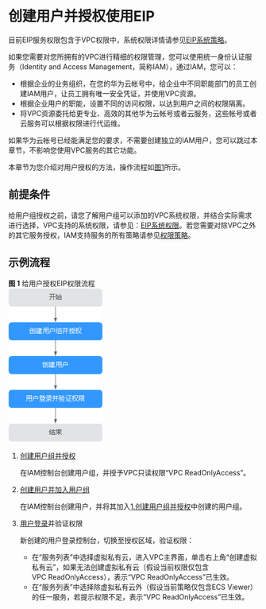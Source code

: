 # 创建用户并授权使用EIP<a name="permission_0003"></a>

目前EIP服务权限包含于VPC权限中，系统权限详情请参见[EIP系统策略](https://support.huaweicloud.com/productdesc-eip/overview_permission.html)。

如果您需要对您所拥有的VPC进行精细的权限管理，您可以使用统一身份认证服务（Identity and Access Management，简称IAM），通过IAM，您可以：

-   根据企业的业务组织，在您的华为云帐号中，给企业中不同职能部门的员工创建IAM用户，让员工拥有唯一安全凭证，并使用VPC资源。
-   根据企业用户的职能，设置不同的访问权限，以达到用户之间的权限隔离。
-   将VPC资源委托给更专业、高效的其他华为云帐号或者云服务，这些帐号或者云服务可以根据权限进行代运维。

如果华为云帐号已经能满足您的要求，不需要创建独立的IAM用户，您可以跳过本章节，不影响您使用VPC服务的其它功能。

本章节为您介绍对用户授权的方法，操作流程如[图1](#zh-cn_topic_0171307068_fig1447123814172)所示。

## 前提条件<a name="section6808937111712"></a>

给用户组授权之前，请您了解用户组可以添加的VPC系统权限，并结合实际需求进行选择，VPC支持的系统权限，请参见：[EIP系统权限](https://support.huaweicloud.com/productdesc-eip/overview_permission.html)。若您需要对除VPC之外的其它服务授权，IAM支持服务的所有策略请参见[权限策略](https://support.huaweicloud.com/usermanual-permissions/iam_01_0001.html)。

## 示例流程<a name="zh-cn_topic_0171307068_section197617372174"></a>

**图 1**  给用户授权EIP权限流程<a name="zh-cn_topic_0171307068_fig1447123814172"></a>  
![](figures/给用户授权EIP权限流程.png "给用户授权EIP权限流程")

1.  <a name="zh-cn_topic_0171307068_li8447183891715"></a>[创建用户组并授权](https://support.huaweicloud.com/usermanual-iam/iam_03_0001.html)

    在IAM控制台创建用户组，并授予VPC只读权限“VPC ReadOnlyAccess”。

2.  [创建用户并加入用户组](https://support.huaweicloud.com/usermanual-iam/iam_02_0001.html)

    在IAM控制台创建用户，并将其加入[1.创建用户组并授权](#zh-cn_topic_0171307068_li8447183891715)中创建的用户组。

3.  [用户登录](https://support.huaweicloud.com/usermanual-iam/iam_01_0552.html)并验证权限

    新创建的用户登录控制台，切换至授权区域，验证权限：

    -   在“服务列表”中选择虚拟私有云，进入VPC主界面，单击右上角“创建虚拟私有云”，如果无法创建虚拟私有云（假设当前权限仅包含VPC ReadOnlyAccess），表示“VPC ReadOnlyAccess”已生效。
    -   在“服务列表”中选择除虚拟私有云外（假设当前策略仅包含ECS Viewer）的任一服务，若提示权限不足，表示“VPC ReadOnlyAccess”已生效。



